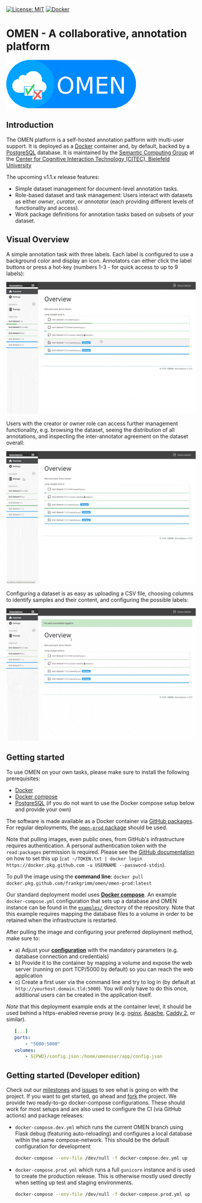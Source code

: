 [![License: MIT](https://img.shields.io/badge/License-MIT-yellow.svg)](https://opensource.org/licenses/MIT)
[![Docker](https://github.com/FrankGrimm/omen/workflows/Docker/badge.svg)](https://github.com/FrankGrimm/omen/packages)


# OMEN - A collaborative, annotation platform

![](docs/img/omen-logo.small.png)

## Introduction

The OMEN platform is a self-hosted annotation paltform with multi-user support. It is deployed as a [Docker](https://www.docker.com/) container and, by default, backed by a [PostgreSQL](https://www.postgresql.org/) database. It is maintained by the [Semantic Computing Group](http://www.sc.cit-ec.uni-bielefeld.de/home/) at the [Center for Cognitive Interaction Technology (CITEC), Bielefeld University](https://www.cit-ec.de/en)

The upcoming v1.1.x release features:
- Simple dataset management for document-level annotation tasks.
- Role-based dataset and task management: Users interact with datasets as either *owner*, *curator*, or *annotator* (each providing different levels of functionality and access).
- Work package definitions for annotation tasks based on subsets of your dataset.

## Visual Overview

A simple annotation task with three labels. Each label is configured to use a background color and display an icon. Annotators can either click the label buttons or press a hot-key (numbers 1-3 - for quick access to up to 9 labels):

![Annotation Overview](docs/img/annotation-overview.gif)

Users with the creator or owner role can access further management functionality, e.g. browsing the dataset, seeing the distribution of all annotations, and inspecting the inter-annotator agreement on the dataset overall:

![Dataset Curation](docs/img/dataset-curation-view.gif)

Configuring a dataset is as easy as uploading a CSV file, choosing columns to identify samples and their content, and configuring the possible labels:

![Dataset Creation](docs/img/dataset-creation.gif)

## Getting started

To use OMEN on your own tasks, please make sure to install the following prerequisites:

- [Docker](https://www.docker.com/)
- [Docker compose](https://docs.docker.com/compose/)
- [PostgreSQL](https://www.postgresql.org/) (if you do not want to use the Docker compose setup below and provide your own)

The software is made available as a Docker container via [GitHub packages](https://github.com/FrankGrimm/omen/packages). For regular deployments, the [`omen-prod` package](https://github.com/FrankGrimm/omen/packages/300700) should be used.

Note that pulling images, even public ones, from GitHub's infrastructure requires authentication. A personal authentication token with the `read:packages` permission is required. Please see the [GitHub documentation](https://docs.github.com/en/packages/using-github-packages-with-your-projects-ecosystem/configuring-docker-for-use-with-github-packages#authenticating-to-github-packages) on how to set this up (`cat ~/TOKEN.txt | docker login https://docker.pkg.github.com -u USERNAME --password-stdin`).

To pull the image using the **command line**: `docker pull docker.pkg.github.com/frankgrimm/omen/omen-prod:latest`

Our standard deployment model uses **[Docker compose](https://docs.docker.com/compose/)**. An example `docker-compose.yml` configuration that sets up a database and OMEN instance can be found in the [`examples/`](https://github.com/FrankGrimm/omen/tree/master/examples) directory of the repository. Note that this example requires mapping the database files to a volume in order to be retained when the infrastructure is restarted.

After pulling the image and configuring your preferred deployment method, make sure to:

- a) Adjust your **[configuration](docs/omen-configuration.md)** with the mandatory parameters (e.g. database connection and credentials)
- b) Provide it to the container by mapping a volume and expose the web server (running on port TCP/5000 by default) so you can reach the web application
- c) Create a first user via the command line  and try to log in (by default at `http://yourhost.domain.tld:5000`). You will only have to do this once, additional users can be created in the application itself.

_Note_ that this deployment example ends at the container level, it should be used behind a https-enabled reverse proxy (e.g. [nginx](https://www.nginx.com/), [Apache](https://httpd.apache.org/), [Caddy 2](https://caddyserver.com/v2), or similar).

```yml
   [...]
   ports:
       - "5000:5000"
   volumes:
       - ${PWD}/config.json:/home/omenuser/app/config.json
```

## Getting started (Developer edition)

Check out our [milestones](https://github.com/FrankGrimm/omen/milestones) and [issues](https://github.com/FrankGrimm/omen/issues) to see what is going on with the project. If you want to get started, go ahead and [fork](https://github.com/FrankGrimm/omen) the project. We provide two ready-to-go docker-compose configurations. These should work for most setups and are also used to configure the CI (via GitHub actions) and package releases:

- `docker-compose.dev.yml` which runs the current OMEN branch using Flask debug (featuring auto-reloading) and configures a local database within the same compose-network. This should be the default configuration for development
    ```bash
    docker-compose --env-file /dev/null -f docker-compose.dev.yml up
    ```
- `docker-compose.prod.yml` which runs a full `gunicorn` instance and is used to create the production release. This is otherwise mostly used directly when setting up test and staging environments.
    ```bash
    docker-compose --env-file /dev/null -f docker-compose.prod.yml up
    ```


